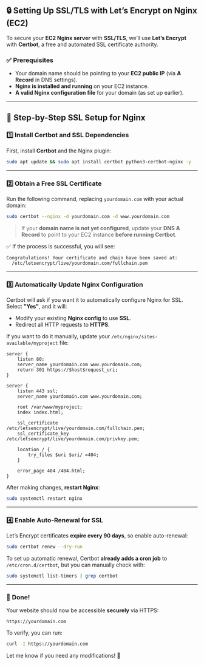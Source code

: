 ## 🔒 Setting Up **SSL/TLS** with Let’s Encrypt on Nginx (EC2)  

To secure your **EC2 Nginx server** with **SSL/TLS**, we’ll use **Let’s Encrypt** with **Certbot**, a free and automated SSL certificate authority.  

### ✅ **Prerequisites**  
- Your domain name should be pointing to your **EC2 public IP** (via **A Record** in DNS settings).  
- **Nginx is installed and running** on your EC2 instance.  
- **A valid Nginx configuration file** for your domain (as set up earlier).  

---

## 🚀 **Step-by-Step SSL Setup for Nginx**  

### **1️⃣ Install Certbot and SSL Dependencies**
First, install **Certbot** and the Nginx plugin:  

```bash
sudo apt update && sudo apt install certbot python3-certbot-nginx -y
```

---

### **2️⃣ Obtain a Free SSL Certificate**
Run the following command, replacing `yourdomain.com` with your actual domain:  

```bash
sudo certbot --nginx -d yourdomain.com -d www.yourdomain.com
```

> If your **domain name is not yet configured**, update your **DNS A Record** to point to your EC2 instance **before running Certbot**.

✅ If the process is successful, you will see:  
```
Congratulations! Your certificate and chain have been saved at:
  /etc/letsencrypt/live/yourdomain.com/fullchain.pem
```

---

### **3️⃣ Automatically Update Nginx Configuration**
Certbot will ask if you want it to automatically configure Nginx for SSL. Select **"Yes"**, and it will:  
- Modify your existing **Nginx config** to use **SSL**.  
- Redirect all HTTP requests to **HTTPS**.  

If you want to do it manually, update your `/etc/nginx/sites-available/myproject` file:  

```nginx
server {
    listen 80;
    server_name yourdomain.com www.yourdomain.com;
    return 301 https://$host$request_uri;
}

server {
    listen 443 ssl;
    server_name yourdomain.com www.yourdomain.com;

    root /var/www/myproject;
    index index.html;

    ssl_certificate /etc/letsencrypt/live/yourdomain.com/fullchain.pem;
    ssl_certificate_key /etc/letsencrypt/live/yourdomain.com/privkey.pem;

    location / {
        try_files $uri $uri/ =404;
    }

    error_page 404 /404.html;
}
```

After making changes, **restart Nginx**:  

```bash
sudo systemctl restart nginx
```

---

### **4️⃣ Enable Auto-Renewal for SSL**  
Let’s Encrypt certificates **expire every 90 days**, so enable auto-renewal:  

```bash
sudo certbot renew --dry-run
```

To set up automatic renewal, Certbot **already adds a cron job** to `/etc/cron.d/certbot`, but you can manually check with:  

```bash
sudo systemctl list-timers | grep certbot
```

---

### 🎉 **Done!**  
Your website should now be accessible **securely** via HTTPS:  

```
https://yourdomain.com
```

To verify, you can run:  
```bash
curl -I https://yourdomain.com
```

Let me know if you need any modifications! 🚀
